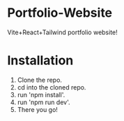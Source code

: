 # Portfolio-Website
Vite+React+Tailwind portfolio website!

# Installation
1. Clone the repo.
2. cd into the cloned repo.
3. run 'npm install'.
4. run 'npm run dev'.
5. There you go!
